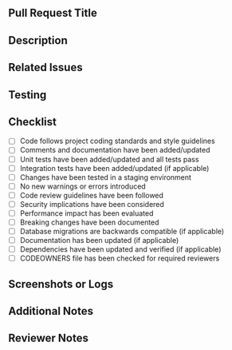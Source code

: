 <!-- 
This pull request template helps ensure all necessary information is provided for effective code review.
Addressing requirement: Standardized Pull Request Template
-->

## Pull Request Title
<!-- Provide a concise, descriptive title that summarizes the changes -->

## Description
<!-- 
Provide a detailed description of your changes including:
- What was changed and why
- How the changes address the problem
- Any important implementation details
- Any technical decisions or trade-offs made
-->

## Related Issues
<!-- 
Link any related issues or feature requests using GitHub's keywords:
- Closes #<issue-number>
- Fixes #<issue-number>
- Relates to #<issue-number>
-->

## Testing
<!-- 
Describe the testing performed to verify your changes:
- Unit tests added/modified
- Integration tests added/modified
- Manual testing steps
- Test environment details
- Test results and coverage
-->

## Checklist
<!-- Ensure all items are completed before requesting review -->
- [ ] Code follows project coding standards and style guidelines
- [ ] Comments and documentation have been added/updated
- [ ] Unit tests have been added/updated and all tests pass
- [ ] Integration tests have been added/updated (if applicable)
- [ ] Changes have been tested in a staging environment
- [ ] No new warnings or errors introduced
- [ ] Code review guidelines have been followed
- [ ] Security implications have been considered
- [ ] Performance impact has been evaluated
- [ ] Breaking changes have been documented
- [ ] Database migrations are backwards compatible (if applicable)
- [ ] Documentation has been updated (if applicable)
- [ ] Dependencies have been updated and verified (if applicable)
- [ ] CODEOWNERS file has been checked for required reviewers

## Screenshots or Logs
<!-- 
Include relevant visual evidence of your changes:
- Before/After screenshots
- Error logs
- Performance metrics
- API responses
- UI changes
-->

## Additional Notes
<!-- 
Include any additional information that reviewers should know:
- Special deployment considerations
- Feature flags or configuration changes needed
- Follow-up tasks or future improvements
- Known limitations or technical debt
-->

## Reviewer Notes
<!-- 
Specific areas that need careful review:
- Complex logic that needs validation
- Security-sensitive changes
- Performance-critical sections
- Cross-browser compatibility (if applicable)
-->